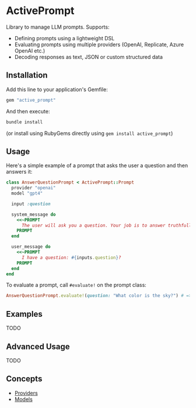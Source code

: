 # ActivePrompt

Library to manage LLM prompts. Supports:

- Defining prompts using a lightweight DSL
- Evaluating prompts using multiple providers (OpenAI, Replicate, Azure OpenAI etc.)
- Decoding responses as text, JSON or custom structured data

## Installation

Add this line to your application's Gemfile:

```ruby
gem "active_prompt"
```

And then execute:

```bash
bundle install
```

(or install using RubyGems directly using `gem install active_prompt`)

## Usage

Here's a simple example of a prompt that asks the user a question and then answers it:

```ruby
class AnswerQuestionPrompt < ActivePrompt::Prompt
  provider "openai"
  model "gpt4"

  input :question

  system_message do
    <<~PROMPT
      The user will ask you a question. Your job is to answer truthfully. If you don't know the answer, you can say "I don't know".
    PROMPT
  end

  user_message do
    <<~PROMPT
      I have a question: #{inputs.question}?
    PROMPT
  end
end
```

To evaluate a prompt, call `#evaluate!` on the prompt class:

```ruby
AnswerQuestionPrompt.evaluate!(question: "What color is the sky?") # => "The sky is blue."
```

## Examples

TODO

## Advanced Usage

TODO

## Concepts

- [Providers](./docs/providers.md)
- [Models](./docs/models.md)
